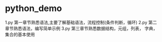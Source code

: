 # python_demo
1.py 第一章节熟悉语法,主要了解基础语法，流程控制(条件判断，循环)
2.py 第二章节熟悉语法，编写简单示例
3.py 第三章节熟悉数据结构，元组，列表， 字典，集合的基本使用
